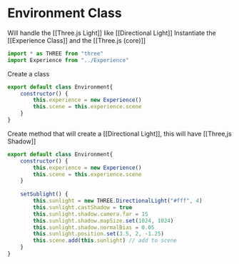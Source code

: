 # Environment Class
Will handle the [[Three.js Light]] like [[Directional Light]]
Instantiate the [[Experience Class]] and the [[Three.js (core)]]
```js
import * as THREE from "three"
import Experience from "../Experience"
```

Create a class
```js
export default class Environment{
	constructor() {
		this.experience = new Experience()
		this.scene = this.experience.scene
	}
}
```

Create method that will create a [[Directional Light]], this will have [[Three,js Shadow]]
```js
export default class Environment{
	constructor() {
		this.experience = new Experience()
		this.scene = this.experience.scene
	}
	
    setSublight() {
        this.sunlight = new THREE.DirectionalLight("#fff", 4)
        this.sunlight.castShadow = true
        this.sunlight.shadow.camera.far = 15
        this.sunlight.shadow.mapSize.set(1024, 1024)
        this.sunlight.shadow.normalBias = 0.05
        this.sunlight.position.set(3.5, 2, -1.25)
        this.scene.add(this.sunlight) // add to scene
    }
}
```



